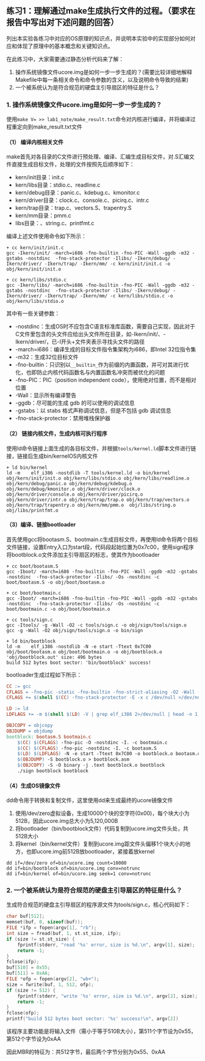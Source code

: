 ## 练习1：理解通过make生成执行文件的过程。（要求在报告中写出对下述问题的回答）

列出本实验各练习中对应的OS原理的知识点，并说明本实验中的实现部分如何对应和体现了原理中的基本概念和关键知识点。

在此练习中，大家需要通过静态分析代码来了解：

1. 操作系统镜像文件ucore.img是如何一步一步生成的？(需要比较详细地解释Makefile中每一条相关命令和命令参数的含义，以及说明命令导致的结果)
2. 一个被系统认为是符合规范的硬盘主引导扇区的特征是什么？



### 1. 操作系统镜像文件ucore.img是如何一步一步生成的？

使用`make V= >> lab1_note/make_result.txt`命令对内核进行编译，并将编译过程重定向到make_result.txt文件

#### （1） 编译内核相关文件

make首先对各目录的C文件进行预处理、编译、汇编生成目标文件，对.S汇编文件直接生成目标文件，处理的文件按照先后顺序如下：

- kern/init目录：init.c
- kern/libs目录：stdio.c、readline.c
- kern/debug目录：panic.c、kdebug.c、kmonitor.c
- kern/driver目录：clock.c、console.c、picirq.c、intr.c
- kern/trap目录：trap.c、vectors.S、trapentry.S
- kern/mm目录：pmm.c
- libs目录：、string.c、printfmt.c

编译上述文件使用命令如下所示：

```shell
+ cc kern/init/init.c
gcc -Ikern/init/ -march=i686 -fno-builtin -fno-PIC -Wall -ggdb -m32 -gstabs -nostdinc  -fno-stack-protector -Ilibs/ -Ikern/debug/ -Ikern/driver/ -Ikern/trap/ -Ikern/mm/ -c kern/init/init.c -o obj/kern/init/init.o

+ cc kern/libs/stdio.c
gcc -Ikern/libs/ -march=i686 -fno-builtin -fno-PIC -Wall -ggdb -m32 -gstabs -nostdinc  -fno-stack-protector -Ilibs/ -Ikern/debug/ -Ikern/driver/ -Ikern/trap/ -Ikern/mm/ -c kern/libs/stdio.c -o obj/kern/libs/stdio.o
```

其中有一些关键参数：

- -nostdinc：生成OS时不应包含C语言标准库函数，需要自己实现，因此对于C文件里包含的头文件应给出头文件所在目录，如-Ikern/init/、-Ikern/driver/，已-I开头+文件夹表示寻找头文件的路径
- -march=i686：编译生成的目标文件指令集架构为i686，即Intel 32位指令集
- -m32：生成32位目标文件
- -fno-builtin：只识别以`__builtin_`作为前缀的内置函数，并可对其进行优化，也即防止内核代码函数名与内置函数名冲突而被优化的问题
- -fno-PIC：PIC（position independent code），使用绝对位置，而不是相对位置
- -Wall：显示所有编译警告
- -ggdb：尽可能的生成 gdb 的可以使用的调试信息
- -gstabs：以 stabs 格式声称调试信息，但是不包括 gdb 调试信息
- -fno-stack-protector：禁用堆栈保护器

#### （2） 链接内核文件，生成内核可执行程序

使用ld命令链接上面生成的各目标文件，并根据`tools/kernel.ld`脚本文件进行链接，链接后生成bin/kernelOS内核文件

```shell
+ ld bin/kernel
ld -m    elf_i386 -nostdlib -T tools/kernel.ld -o bin/kernel  obj/kern/init/init.o obj/kern/libs/stdio.o obj/kern/libs/readline.o obj/kern/debug/panic.o obj/kern/debug/kdebug.o obj/kern/debug/kmonitor.o obj/kern/driver/clock.o obj/kern/driver/console.o obj/kern/driver/picirq.o obj/kern/driver/intr.o obj/kern/trap/trap.o obj/kern/trap/vectors.o obj/kern/trap/trapentry.o obj/kern/mm/pmm.o  obj/libs/string.o obj/libs/printfmt.o
```

#### （3）编译、链接bootloader

首先使用gcc将bootasm.S、bootmain.c生成目标文件，再使用ld命令将两个目标文件链接，设置Entry入口为start段，代码段起始位置为0x7c00，使用sign程序将bootblock.o文件添加主引导扇区的标志，使其作为bootloader

```shell
+ cc boot/bootasm.S
gcc -Iboot/ -march=i686 -fno-builtin -fno-PIC -Wall -ggdb -m32 -gstabs -nostdinc  -fno-stack-protector -Ilibs/ -Os -nostdinc -c boot/bootasm.S -o obj/boot/bootasm.o

+ cc boot/bootmain.c
gcc -Iboot/ -march=i686 -fno-builtin -fno-PIC -Wall -ggdb -m32 -gstabs -nostdinc  -fno-stack-protector -Ilibs/ -Os -nostdinc -c boot/bootmain.c -o obj/boot/bootmain.o

+ cc tools/sign.c
gcc -Itools/ -g -Wall -O2 -c tools/sign.c -o obj/sign/tools/sign.o
gcc -g -Wall -O2 obj/sign/tools/sign.o -o bin/sign

+ ld bin/bootblock
ld -m    elf_i386 -nostdlib -N -e start -Ttext 0x7C00 obj/boot/bootasm.o obj/boot/bootmain.o -o obj/bootblock.o
'obj/bootblock.out' size: 496 bytes
build 512 bytes boot sector: 'bin/bootblock' success!
```

bootloader生成过程如下所示：

```makefile
CC := gcc
CFLAGS = -fno-pic -static -fno-builtin -fno-strict-aliasing -O2 -Wall -MD -ggdb -m32 -Werror -fno-omit-frame-pointer
CFLAGS += $(shell $(CC) -fno-stack-protector -E -x c /dev/null >/dev/null 2>&1 && echo -fno-stack-protector) 

LD := ld
LDFLAGS += -m $(shell $(LD) -V | grep elf_i386 2>/dev/null | head -n 1)

OBJCOPY = objcopy
OBJDUMP = objdump
bootblock: bootasm.S bootmain.c
	$(CC) $(CFLAGS) -fno-pic -O -nostdinc -I. -c bootmain.c
	$(CC) $(CFLAGS) -fno-pic -nostdinc -I. -c bootasm.S
	$(LD) $(LDFLAGS) -N -e start -Ttext 0x7C00 -o bootblock.o bootasm.o bootmain.o
	$(OBJDUMP) -S bootblock.o > bootblock.asm
	$(OBJCOPY) -S -O binary -j .text bootblock.o bootblock
	./sign bootblock bootblock
```

#### （4）生成OS镜像文件

dd命令用于转换和复制文件，这里使用dd来生成最终的ucore镜像文件

1. 使用/dev/zero虚拟设备，生成10000个块的空字符(0x00)，每个块大小为512B，因此ucore.img总大小为5,120,000B
2. 将bootloader（bin/bootblock文件）代码复制到ucore.img文件头处，共512B大小
3. 将kernel（bin/kernel文件）复制到ucore.img距文件头偏移1个块大小的地方，也即ucore.img前512B放bootloader，紧接着放kernel

```shell
dd if=/dev/zero of=bin/ucore.img count=10000
dd if=bin/bootblock of=bin/ucore.img conv=notrunc
dd if=bin/kernel of=bin/ucore.img seek=1 conv=notrunc
```



### 2. 一个被系统认为是符合规范的硬盘主引导扇区的特征是什么？

生成符合规范的硬盘主引导扇区的程序源文件为tools/sign.c，核心代码如下：

```c
char buf[512];
memset(buf, 0, sizeof(buf));
FILE *ifp = fopen(argv[1], "rb");
int size = fread(buf, 1, st.st_size, ifp);
if (size != st.st_size) {
    fprintf(stderr, "read '%s' error, size is %d.\n", argv[1], size);
    return -1;
}
fclose(ifp);
buf[510] = 0x55;
buf[511] = 0xAA;
FILE *ofp = fopen(argv[2], "wb+");
size = fwrite(buf, 1, 512, ofp);
if (size != 512) {
    fprintf(stderr, "write '%s' error, size is %d.\n", argv[2], size);
    return -1;
}
fclose(ofp);
printf("build 512 bytes boot sector: '%s' success!\n", argv[2])
```

该程序主要功能是将输入文件（需小于等于510B大小），第511个字节设为0x55，第512个字节设为0xAA

因此MBR的特征为：共512字节，最后两个字节分别为0x55、0xAA